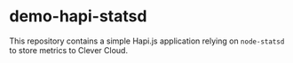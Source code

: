 # demo-hapi-statsd

This repository contains a simple Hapi.js application relying on `node-statsd` to store metrics to Clever Cloud.






